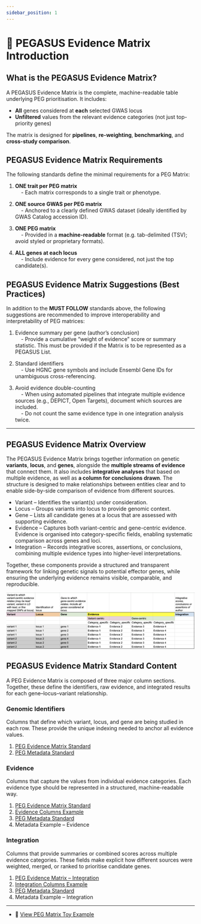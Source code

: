 ```yaml
---
sidebar_position: 1
---
```

# 📖 PEGASUS Evidence Matrix Introduction

## What is the PEGASUS Evidence Matrix?

A PEGASUS Evidence Matrix is the complete, machine-readable table underlying PEG prioritisation.
It includes:

* **All** genes considered at **each** selected GWAS locus
* **Unfiltered** values from the relevant evidence categories (not just top-priority genes)

The matrix is designed for **pipelines**, **re-weighting**, **benchmarking**, and **cross-study comparison**.

## PEGASUS Evidence Matrix Requirements
The following standards define the minimal requirements for a PEG Matrix:

1. **ONE trait per PEG matrix**  
      &nbsp;&nbsp;&nbsp;&nbsp;- Each matrix corresponds to a single trait or phenotype.  

2. **ONE source GWAS per PEG matrix**  
      &nbsp;&nbsp;&nbsp;&nbsp;- Anchored to a clearly defined GWAS dataset (ideally identified by GWAS Catalog accession ID).
 

3. **ONE PEG matrix**  
      &nbsp;&nbsp;&nbsp;&nbsp;- Provided in a **machine-readable** format (e.g. tab-delimited (TSV); avoid styled or proprietary formats).  

4. **ALL genes at each locus**  
      &nbsp;&nbsp;&nbsp;&nbsp;- Include evidence for every gene considered, not just the top candidate(s).

## PEGASUS Evidence Matrix Suggestions (Best Practices)
In addition to the **MUST FOLLOW** standards above, the following suggestions are recommended to improve interoperability and interpretability of PEG matrices:

1. Evidence summary per gene (author’s conclusion)<br/>
&nbsp;&nbsp;&nbsp;&nbsp;-  Provide a cumulative “weight of evidence” score or summary statistic. This must be provided if the Matrix is to be represented as a PEGASUS List.

2. Standard identifiers<br/>
&nbsp;&nbsp;&nbsp;&nbsp;- Use HGNC gene symbols and include Ensembl Gene IDs for unambiguous cross-referencing.

3. Avoid evidence double-counting<br/>
&nbsp;&nbsp;&nbsp;&nbsp;- When using automated pipelines that integrate multiple evidence sources (e.g., DEPICT, Open Targets), document which sources are included.<br/>
&nbsp;&nbsp;&nbsp;&nbsp;- Do not count the same evidence type in one integration analysis twice.
___

## PEGASUS Evidence Matrix Overview

The PEGASUS Evidence Matrix brings together information on genetic **variants**, **locus**, and **genes**, alongside the **multiple streams of evidence** that connect them. It also includes **integrative analyses** that based on multiple evidence, as well as **a column for conclusions drawn**. The structure is designed to make relationships between entities clear and to enable side-by-side comparison of evidence from different sources.

- Variant – Identifies the variant(s) under consideration.
- Locus – Groups variants into locus to provide genomic context.
- Gene – Lists all candidate genes at a locus that are assessed with supporting evidence.
- Evidence – Captures both variant-centric and gene-centric evidence. Evidence is organised into category-specific fields, enabling systematic comparison across genes and loci.
- Integration – Records integrative scores, assertions, or conclusions, combining multiple evidence types into higher-level interpretations.

Together, these components provide a structured and transparent framework for linking genetic signals to potential effector genes, while ensuring the underlying evidence remains visible, comparable, and reproducible.

![PEG Evidence Matrix demo](../img/peg-matrix-demo.png)

## PEGASUS Evidence Matrix Standard Content

A PEG Evidence Matrix is composed of three major column sections. Together, these define the identifiers, raw evidence, and integrated results for each gene–locus–variant relationship.

### Genomic Identifiers
Columns that define which variant, locus, and gene are being studied in each row. These provide the unique indexing needed to anchor all evidence values.

1. [PEG Evidence Matrix Standard](./peg-matrix.md#genomic-identifier)
2. [PEG Metadata Standard](../peg-metadata/peg-metadata.md#genomic-identifier)

### Evidence
Columns that capture the values from individual evidence categories. Each evidence type should be represented in a structured, machine-readable way.
1. [PEG Evidence Matrix Standard](./peg-matrix.md#evidence--general-pattern)
2. [Evidence Columns Example](./peg-matrix-example.md#variant-centric-evidence-examples)
3. [PEG Metadata Standard](../peg-metadata/peg-metadata.md#evidence)
4. Metadata Example – Evidence

### Integration
Columns that provide summaries or combined scores across multiple evidence categories.
These fields make explicit how different sources were weighted, merged, or ranked to prioritise candidate genes.
1. [PEG Evidence Matrix – Integration](./peg-matrix.md#integration-evidence--general-pattern)
2. [Integration Columns Example](./peg-matrix-example.md#integration-evidence-examples)
3. [PEG Metadata Standard](../peg-metadata/peg-metadata.md#integration)
4. Metadata Example – Integration

---
* 🎠 [View PEG Matrix Toy Example](../peg-toy-example.md)
